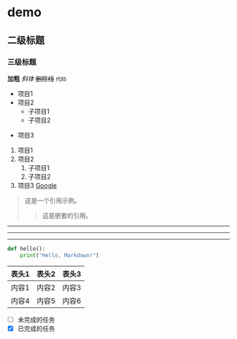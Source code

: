 # demo
## 二级标题
### 三级标题
**加粗**
*斜体*
~~删除线~~
`代码`
- 项目1
- 项目2
  - 子项目1
  - 子项目2
+ 项目3
1. 项目1
2. 项目2
   1. 子项目1
   2. 子项目2
3. 项目3
[Google](https://www.google.com)
> 这是一个引用示例。
>> 这是嵌套的引用。
---
***
___


```python
def hello():
    print("Hello, Markdown!")
```
| 表头1 | 表头2 | 表头3 |
|-------|-------|-------|
| 内容1 | 内容2 | 内容3 |
| 内容4 | 内容5 | 内容6 |
- [ ] 未完成的任务
- [x] 已完成的任务
